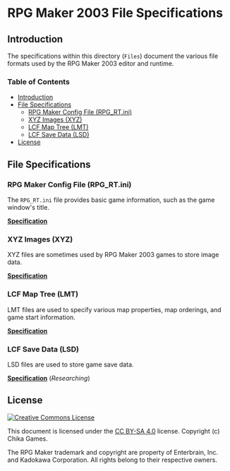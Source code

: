 # RPG Maker 2003 File Specifications
## Introduction
The specifications within this directory (`Files`) document the various file formats used by the RPG Maker 2003 editor and runtime.

### Table of Contents
* [Introduction](#introduction)
* [File Specifications](#file-specifications)
  * [RPG Maker Config File (RPG_RT.ini)](#rpg-maker-config-file-rpg_rtini)
  * [XYZ Images (XYZ)](#xyz-images-xyz)
  * [LCF Map Tree (LMT)](#lcf-map-tree-lmt)
  * [LCF Save Data (LSD)](#lcf-save-data-lsd)
* [License](#license)

## File Specifications

### RPG Maker Config File (RPG_RT.ini)
The `RPG_RT.ini` file provides basic game information, such as the game window's title.

[__Specification__](config.md)

### XYZ Images (XYZ)
XYZ files are sometimes used by RPG Maker 2003 games to store image data.

[__Specification__](xyz.md)

### LCF Map Tree (LMT)
LMT files are used to specify various map properties, map orderings, and game start information.

[__Specification__](lmt.md)

### LCF Save Data (LSD)
LSD files are used to store game save data.

[__Specification__](lsd.md) (_Researching_)

## License
[![Creative Commons License](https://i.creativecommons.org/l/by-sa/4.0/88x31.png)](http://creativecommons.org/licenses/by-sa/4.0/)

This document is licensed under the [CC BY-SA 4.0](http://creativecommons.org/licenses/by-sa/4.0/) license. Copyright (c) Chika Games.

The RPG Maker trademark and copyright are property of Enterbrain, Inc. and Kadokawa Corporation. All rights belong to their respective owners.

